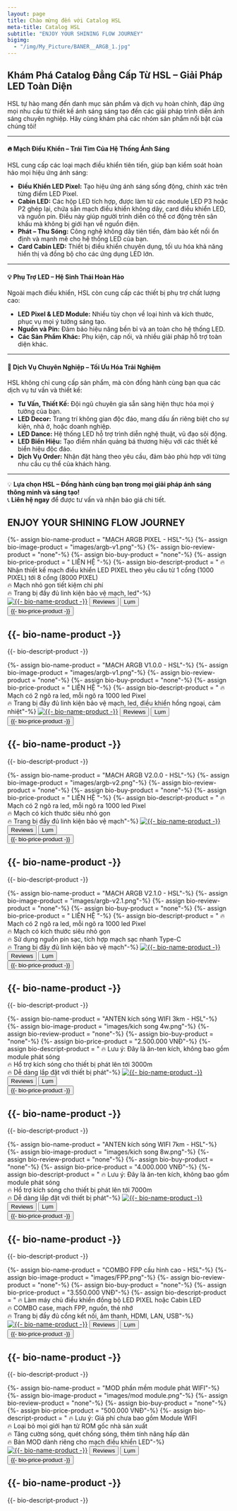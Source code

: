 ```yaml
---
layout: page
title: Chào mừng đến với Catalog HSL
meta-title: Catalog HSL
subtitle: "ENJOY YOUR SHINING FLOW JOURNEY"
bigimg:
  - "/img/My_Picture/BANER__ARGB_1.jpg"
---
```

<head>
	<link rel="stylesheet" type="text/css" href="css/book_style.css" />
	<link rel="stylesheet" type="text/css" href="css/books_component.css" />
	<!-- Modernizr is used for flexbox fallback -->
	<script src="js/modernizr.custom.js"></script>
</head>

## **Khám Phá Catalog Đẳng Cấp Từ HSL – Giải Pháp LED Toàn Diện**

HSL tự hào mang đến danh mục sản phẩm và dịch vụ hoàn chỉnh, đáp ứng mọi nhu cầu từ thiết kế ánh sáng sáng tạo đến các giải pháp trình diễn ánh sáng chuyên nghiệp. Hãy cùng khám phá các nhóm sản phẩm nổi bật của chúng tôi!

---

#### 🔥 **Mạch Điều Khiển – Trái Tim Của Hệ Thống Ánh Sáng**
HSL cung cấp các loại mạch điều khiển tiên tiến, giúp bạn kiểm soát hoàn hảo mọi hiệu ứng ánh sáng:  
- **Điều Khiển LED Pixel:** Tạo hiệu ứng ánh sáng sống động, chính xác trên từng điểm LED Pixel.  
- **Cabin LED:** Các hộp LED tích hợp, được làm từ các module LED P3 hoặc P2 ghép lại, chứa sẵn mạch điều khiển không dây, card điều khiển LED, và nguồn pin. Điều này giúp người trình diễn có thể cơ động trên sân khấu mà không bị giới hạn về nguồn điện.  
- **Phát – Thu Sóng:** Công nghệ không dây tiên tiến, đảm bảo kết nối ổn định và mạnh mẽ cho hệ thống LED của bạn.  
- **Card Cabin LED:** Thiết bị điều khiển chuyên dụng, tối ưu hóa khả năng hiển thị và đồng bộ cho các ứng dụng LED lớn.  

---

#### 💡 **Phụ Trợ LED – Hệ Sinh Thái Hoàn Hảo**
Ngoài mạch điều khiển, HSL còn cung cấp các thiết bị phụ trợ chất lượng cao:  
- **LED Pixel & LED Module:** Nhiều tùy chọn về loại hình và kích thước, phục vụ mọi ý tưởng sáng tạo.  
- **Nguồn và Pin:** Đảm bảo hiệu năng bền bỉ và an toàn cho hệ thống LED.  
- **Các Sản Phẩm Khác:** Phụ kiện, cáp nối, và nhiều giải pháp hỗ trợ toàn diện khác.  

---

#### 📌 **Dịch Vụ Chuyên Nghiệp – Tối Ưu Hóa Trải Nghiệm**
HSL không chỉ cung cấp sản phẩm, mà còn đồng hành cùng bạn qua các dịch vụ tư vấn và thiết kế:  
- **Tư Vấn, Thiết Kế:** Đội ngũ chuyên gia sẵn sàng hiện thực hóa mọi ý tưởng của bạn.  
- **LED Decor:** Trang trí không gian độc đáo, mang dấu ấn riêng biệt cho sự kiện, nhà ở, hoặc doanh nghiệp.  
- **LED Dance:** Hệ thống LED hỗ trợ trình diễn nghệ thuật, vũ đạo sôi động.  
- **LED Biển Hiệu:** Tạo điểm nhấn quảng bá thương hiệu với các thiết kế biển hiệu độc đáo.  
- **Dịch Vụ Order:** Nhận đặt hàng theo yêu cầu, đảm bảo phù hợp với từng nhu cầu cụ thể của khách hàng.  

---

💡 **Lựa chọn HSL – Đồng hành cùng bạn trong mọi giải pháp ánh sáng thông minh và sáng tạo!**  
📞 **Liên hệ ngay** để được tư vấn và nhận báo giá chi tiết.


## ENJOY YOUR SHINING FLOW JOURNEY

<div>
	<section class="grid">
	<!-- sách 1 -->
		<div class="product">
			<div class="product__info">
				{%- assign bio-name-product = "MẠCH ARGB PIXEL - HSL"-%}<!--  Tên sản phẩm -->
				{%- assign bio-image-product = "images/argb-v1.png"-%}<!--  Ảnh sản phẩm -->
				{%- assign bio-review-product = "none"-%}<!--  Link review sản phẩm -->
				{%- assign bio-buy-product = "none"-%}<!--  Link mua sản phẩm -->
				{%- assign bio-price-product = " LIÊN HỆ "-%}<!--  Giá bán sản phẩm -->
				{%- assign bio-descript-product = "
				🔥 Nhận thiết kế mạch điều khiển LED PIXEL theo yêu cầu từ 1 cổng (1000 PIXEL) tới 8 cổng (8000 PIXEL)<br>
				🔥 Mạch nhỏ gọn tiết kiệm chi phí<br>
				🔥 Trang bị đầy đủ linh kiện bảo vệ mạch, led"-%}<!--  Mô tả sản phẩm -->
				<a href="{{- bio-buy-product -}}" target="_blank"><img class="product__image"  src="{{- bio-image-product -}}" alt="{{- bio-name-product -}}"></a><!--  Ảnh sản phẩm -->
				<button class="action action--button" onclick="window.open('{{- bio-review-product -}}')"><i class="fa fa-check-circle-o"></i><span class="action__text">Reviews</span></button> <!--  Link review sản phẩm -->
				<button class="action action--button" onclick="window.open('{{- bio-buy-product -}}')"><i class="fa fa-shopping-cart"></i><span class="action__text">Lụm</span></button> <!--  Link mua sản phẩm -->
				<br>
				<button class="action action--button" onclick="window.open('{{- bio-buy-product -}}')"><i class="fa-solid fa-dollar-sign"></i><span class="action__text">{{- bio-price-product -}}</span></button> <!--  Giá mua sản phẩm -->
				<h2 class="product__title">{{- bio-name-product -}}</h2> <!--  Tên sản phẩm -->
				<p>{{- bio-descript-product -}}</p>
			</div>
		</div>	
	<!-- sách 1 -->
		<div class="product">
			<div class="product__info">
				{%- assign bio-name-product = "MẠCH ARGB V1.0.0 - HSL"-%}<!--  Tên sản phẩm -->
				{%- assign bio-image-product = "images/argb-v1.png"-%}<!--  Ảnh sản phẩm -->
				{%- assign bio-review-product = "none"-%}<!--  Link review sản phẩm -->
				{%- assign bio-buy-product = "none"-%}<!--  Link mua sản phẩm -->
				{%- assign bio-price-product = " LIÊN HỆ "-%}<!--  Giá bán sản phẩm -->
				{%- assign bio-descript-product = "
				🔥 Mạch có 2 ngõ ra led, mỗi ngõ ra 1000 led Pixel<br>
				🔥 Trang bị đầy đủ linh kiện bảo vệ mạch, led, điều khiển hồng ngoại, cảm nhiệt"-%}<!--  Mô tả sản phẩm -->
				<a href="{{- bio-buy-product -}}" target="_blank"><img class="product__image"  src="{{- bio-image-product -}}" alt="{{- bio-name-product -}}"></a><!--  Ảnh sản phẩm -->
				<button class="action action--button" onclick="window.open('{{- bio-review-product -}}')"><i class="fa fa-check-circle-o"></i><span class="action__text">Reviews</span></button> <!--  Link review sản phẩm -->
				<button class="action action--button" onclick="window.open('{{- bio-buy-product -}}')"><i class="fa fa-shopping-cart"></i><span class="action__text">Lụm</span></button> <!--  Link mua sản phẩm -->
				<br>
				<button class="action action--button" onclick="window.open('{{- bio-buy-product -}}')"><i class="fa-solid fa-dollar-sign"></i><span class="action__text">{{- bio-price-product -}}</span></button> <!--  Giá mua sản phẩm -->
				<h2 class="product__title">{{- bio-name-product -}}</h2> <!--  Tên sản phẩm -->
				<p>{{- bio-descript-product -}}</p>
			</div>
		</div>	
	<!-- sách 6 -->
		<div class="product">
			<div class="product__info">
				{%- assign bio-name-product = "MẠCH ARGB V2.0.0 - HSL"-%}<!--  Tên sản phẩm -->
				{%- assign bio-image-product = "images/argb-v2.png"-%}<!--  Ảnh sản phẩm -->
				{%- assign bio-review-product = "none"-%}<!--  Link review sản phẩm -->
				{%- assign bio-buy-product = "none"-%}<!--  Link mua sản phẩm -->
				{%- assign bio-price-product = " LIÊN HỆ "-%}<!--  Giá bán sản phẩm -->
				{%- assign bio-descript-product = "
				🔥 Mạch có 2 ngõ ra led, mỗi ngõ ra 1000 led Pixel<br>
				🔥 Mạch có kích thước siêu nhỏ gọn<br>
				🔥 Trang bị đầy đủ linh kiện bảo vệ mạch"-%}<!--  Mô tả sản phẩm -->
				<a href="{{- bio-buy-product -}}" target="_blank"><img class="product__image"  src="{{- bio-image-product -}}" alt="{{- bio-name-product -}}"></a><!--  Ảnh sản phẩm -->
				<button class="action action--button" onclick="window.open('{{- bio-review-product -}}')"><i class="fa fa-check-circle-o"></i><span class="action__text">Reviews</span></button> <!--  Link review sản phẩm -->
				<button class="action action--button" onclick="window.open('{{- bio-buy-product -}}')"><i class="fa fa-shopping-cart"></i><span class="action__text">Lụm</span></button> <!--  Link mua sản phẩm -->
				<br>
				<button class="action action--button" onclick="window.open('{{- bio-buy-product -}}')"><i class="fa-solid fa-dollar-sign"></i><span class="action__text">{{- bio-price-product -}}</span></button> <!--  Giá mua sản phẩm -->
				<h2 class="product__title">{{- bio-name-product -}}</h2> <!--  Tên sản phẩm -->
				<p>{{- bio-descript-product -}}</p>
			</div>
		</div>	
				<!-- sách 6 -->
		<div class="product">
			<div class="product__info">
				{%- assign bio-name-product = "MẠCH ARGB V2.1.0 - HSL"-%}<!--  Tên sản phẩm -->
				{%- assign bio-image-product = "images/argb-v2.1.png"-%}<!--  Ảnh sản phẩm -->
				{%- assign bio-review-product = "none"-%}<!--  Link review sản phẩm -->
				{%- assign bio-buy-product = "none"-%}<!--  Link mua sản phẩm -->
				{%- assign bio-price-product = " LIÊN HỆ "-%}<!--  Giá bán sản phẩm -->
				{%- assign bio-descript-product = "
				🔥 Mạch có 2 ngõ ra led, mỗi ngõ ra 1000 led Pixel<br>
				🔥 Mạch có kích thước siêu nhỏ gọn<br>
				🔥 Sử dụng nguồn pin sạc, tích hợp mạch sạc nhanh Type-C<br>
				🔥 Trang bị đầy đủ linh kiện bảo vệ mạch"-%}<!--  Mô tả sản phẩm -->
				<a href="{{- bio-buy-product -}}" target="_blank"><img class="product__image"  src="{{- bio-image-product -}}" alt="{{- bio-name-product -}}"></a><!--  Ảnh sản phẩm -->
				<button class="action action--button" onclick="window.open('{{- bio-review-product -}}')"><i class="fa fa-check-circle-o"></i><span class="action__text">Reviews</span></button> <!--  Link review sản phẩm -->
				<button class="action action--button" onclick="window.open('{{- bio-buy-product -}}')"><i class="fa fa-shopping-cart"></i><span class="action__text">Lụm</span></button> <!--  Link mua sản phẩm -->
				<br>
				<button class="action action--button" onclick="window.open('{{- bio-buy-product -}}')"><i class="fa-solid fa-dollar-sign"></i><span class="action__text">{{- bio-price-product -}}</span></button> <!--  Giá mua sản phẩm -->
				<h2 class="product__title">{{- bio-name-product -}}</h2> <!--  Tên sản phẩm -->
				<p>{{- bio-descript-product -}}</p>
			</div>
		</div>	
	<!-- sách 1 -->
		<div class="product">
			<div class="product__info">
				{%- assign bio-name-product = "ANTEN kích sóng WIFI 3km - HSL"-%}<!--  Tên sản phẩm -->
				{%- assign bio-image-product = "images/kich song 4w.png"-%}<!--  Ảnh sản phẩm -->
				{%- assign bio-review-product = "none"-%}<!--  Link review sản phẩm -->
				{%- assign bio-buy-product = "none"-%}<!--  Link mua sản phẩm -->
				{%- assign bio-price-product = "2.500.000 VNĐ"-%}<!--  Giá bán sản phẩm -->
				{%- assign bio-descript-product = "
				🔥 Lưu ý: Đây là ăn-ten kích, không bao gồm module phát sóng<br>
				🔥 Hổ trợ kích sóng cho thiết bị phát lên tới 3000m<br>
				🔥 Dễ dàng lắp đặt với thiết bị phát"-%}<!--  Mô tả sản phẩm -->
				<a href="{{- bio-buy-product -}}" target="_blank"><img class="product__image"  src="{{- bio-image-product -}}" alt="{{- bio-name-product -}}"></a><!--  Ảnh sản phẩm -->
				<button class="action action--button" onclick="window.open('{{- bio-review-product -}}')"><i class="fa fa-check-circle-o"></i><span class="action__text">Reviews</span></button> <!--  Link review sản phẩm -->
				<button class="action action--button" onclick="window.open('{{- bio-buy-product -}}')"><i class="fa fa-shopping-cart"></i><span class="action__text">Lụm</span></button> <!--  Link mua sản phẩm -->
				<br>
				<button class="action action--button" onclick="window.open('{{- bio-buy-product -}}')"><i class="fa-solid fa-dollar-sign"></i><span class="action__text">{{- bio-price-product -}}</span></button> <!--  Giá mua sản phẩm -->
				<h2 class="product__title">{{- bio-name-product -}}</h2> <!--  Tên sản phẩm -->
				<p>{{- bio-descript-product -}}</p>
			</div>
		</div>	
	<!-- sách 6 -->
		<div class="product">
			<div class="product__info">
				{%- assign bio-name-product = "ANTEN kích sóng WIFI 7km - HSL"-%}<!--  Tên sản phẩm -->
				{%- assign bio-image-product = "images/kich song 8w.png"-%}<!--  Ảnh sản phẩm -->
				{%- assign bio-review-product = "none"-%}<!--  Link review sản phẩm -->
				{%- assign bio-buy-product = "none"-%}<!--  Link mua sản phẩm -->
				{%- assign bio-price-product = "4.000.000 VNĐ"-%}<!--  Giá bán sản phẩm -->
				{%- assign bio-descript-product = "
				🔥 Lưu ý: Đây là ăn-ten kích, không bao gồm module phát sóng<br>
				🔥 Hổ trợ kích sóng cho thiết bị phát lên tới 7000m<br>
				🔥 Dễ dàng lắp đặt với thiết bị phát"-%}<!--  Mô tả sản phẩm -->
				<a href="{{- bio-buy-product -}}" target="_blank"><img class="product__image"  src="{{- bio-image-product -}}" alt="{{- bio-name-product -}}"></a><!--  Ảnh sản phẩm -->
				<button class="action action--button" onclick="window.open('{{- bio-review-product -}}')"><i class="fa fa-check-circle-o"></i><span class="action__text">Reviews</span></button> <!--  Link review sản phẩm -->
				<button class="action action--button" onclick="window.open('{{- bio-buy-product -}}')"><i class="fa fa-shopping-cart"></i><span class="action__text">Lụm</span></button> <!--  Link mua sản phẩm -->
				<br>
				<button class="action action--button" onclick="window.open('{{- bio-buy-product -}}')"><i class="fa-solid fa-dollar-sign"></i><span class="action__text">{{- bio-price-product -}}</span></button> <!--  Giá mua sản phẩm -->
				<h2 class="product__title">{{- bio-name-product -}}</h2> <!--  Tên sản phẩm -->
				<p>{{- bio-descript-product -}}</p>
			</div>
		</div>	
				<!-- sách 6 -->
		<div class="product">
			<div class="product__info">
				{%- assign bio-name-product = "COMBO FPP cấu hình cao - HSL"-%}<!--  Tên sản phẩm -->
				{%- assign bio-image-product = "images/FPP.png"-%}<!--  Ảnh sản phẩm -->
				{%- assign bio-review-product = "none"-%}<!--  Link review sản phẩm -->
				{%- assign bio-buy-product = "none"-%}<!--  Link mua sản phẩm -->
				{%- assign bio-price-product = "3.550.000 VNĐ"-%}<!--  Giá bán sản phẩm -->
				{%- assign bio-descript-product = "
				🔥 Làm máy chủ điều khiển đồng bộ LED PIXEL hoặc Cabin LED<br>
				🔥 COMBO case, mạch FPP, nguồn, thẻ nhớ<br>
				🔥 Trang bị đầy đủ cổng kết nối, âm thanh, HDMI, LAN, USB"-%}<!--  Mô tả sản phẩm -->
				<a href="{{- bio-buy-product -}}" target="_blank"><img class="product__image"  src="{{- bio-image-product -}}" alt="{{- bio-name-product -}}"></a><!--  Ảnh sản phẩm -->
				<button class="action action--button" onclick="window.open('{{- bio-review-product -}}')"><i class="fa fa-check-circle-o"></i><span class="action__text">Reviews</span></button> <!--  Link review sản phẩm -->
				<button class="action action--button" onclick="window.open('{{- bio-buy-product -}}')"><i class="fa fa-shopping-cart"></i><span class="action__text">Lụm</span></button> <!--  Link mua sản phẩm -->
				<br>
				<button class="action action--button" onclick="window.open('{{- bio-buy-product -}}')"><i class="fa-solid fa-dollar-sign"></i><span class="action__text">{{- bio-price-product -}}</span></button> <!--  Giá mua sản phẩm -->
				<h2 class="product__title">{{- bio-name-product -}}</h2> <!--  Tên sản phẩm -->
				<p>{{- bio-descript-product -}}</p>
			</div>
		</div>	
				<!-- sách 6 -->
		<div class="product">
			<div class="product__info">
				{%- assign bio-name-product = "MOD phần mềm module phát WIFI"-%}<!--  Tên sản phẩm -->
				{%- assign bio-image-product = "images/mod module.png"-%}<!--  Ảnh sản phẩm -->
				{%- assign bio-review-product = "none"-%}<!--  Link review sản phẩm -->
				{%- assign bio-buy-product = "none"-%}<!--  Link mua sản phẩm -->
				{%- assign bio-price-product = "500.000 VNĐ"-%}<!--  Giá bán sản phẩm -->
				{%- assign bio-descript-product = "
				🔥 Lưu ý: Giá phí chưa bao gồm Module WIFI<br>
				🔥 Loại bỏ mọi giới hạn từ ROM gốc nhà sản xuất<br>
				🔥 Tăng cường sóng, quét chồng sóng, thêm tính năng hấp dãn<br>
				🔥 Bản MOD dành riêng cho mạch điều khiển LED"-%}<!--  Mô tả sản phẩm -->
				<a href="{{- bio-buy-product -}}" target="_blank"><img class="product__image"  src="{{- bio-image-product -}}" alt="{{- bio-name-product -}}"></a><!--  Ảnh sản phẩm -->
				<button class="action action--button" onclick="window.open('{{- bio-review-product -}}')"><i class="fa fa-check-circle-o"></i><span class="action__text">Reviews</span></button> <!--  Link review sản phẩm -->
				<button class="action action--button" onclick="window.open('{{- bio-buy-product -}}')"><i class="fa fa-shopping-cart"></i><span class="action__text">Lụm</span></button> <!--  Link mua sản phẩm -->
				<br>
				<button class="action action--button" onclick="window.open('{{- bio-buy-product -}}')"><i class="fa-solid fa-dollar-sign"></i><span class="action__text">{{- bio-price-product -}}</span></button> <!--  Giá mua sản phẩm -->
				<h2 class="product__title">{{- bio-name-product -}}</h2> <!--  Tên sản phẩm -->
				<p>{{- bio-descript-product -}}</p>
			</div>
		</div>	
	</section>
</div>